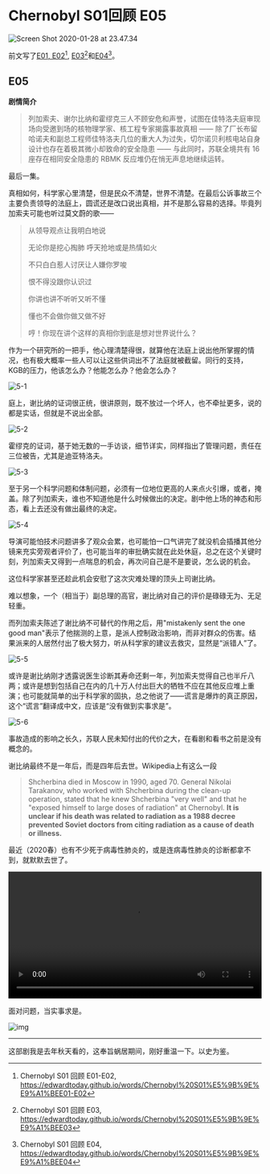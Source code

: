 # Chernobyl S01回顾 E05

![Screen Shot 2020-01-28 at 23.47.34](assets/Screen%20Shot%202020-01-28%20at%2023.47.34.png)

前文写了[E01, E02](https://edwardtoday.github.io/words/Chernobyl%20S01%E5%9B%9E%E9%A1%BEE01-E02)[^1], [E03](https://edwardtoday.github.io/words/Chernobyl%20S01%E5%9B%9E%E9%A1%BEE03)[^2]和[E04](https://edwardtoday.github.io/words/Chernobyl%20S01%E5%9B%9E%E9%A1%BEE04)[^3]。

[^1]: Chernobyl S01 回顾 E01-E02, https://edwardtoday.github.io/words/Chernobyl%20S01%E5%9B%9E%E9%A1%BEE01-E02

[^2]: Chernobyl S01 回顾 E03, https://edwardtoday.github.io/words/Chernobyl%20S01%E5%9B%9E%E9%A1%BEE03

[^3]: Chernobyl S01 回顾 E04, https://edwardtoday.github.io/words/Chernobyl%20S01%E5%9B%9E%E9%A1%BEE04



## E05

**剧情简介**

> 列加索夫、谢尔比纳和霍缪克三人不顾安危和声誉，试图在佳特洛夫庭审现场向受邀到场的核物理学家、核工程专家揭露事故真相 —— 除了厂长布留哈诺夫和副总工程师佳特洛夫几位的重大人为过失，切尔诺贝利核电站自身设计也存在着极其微小却致命的安全隐患 —— 与此同时，苏联全境共有 16 座存在相同安全隐患的 RBMK 反应堆仍在悄无声息地继续运转。



最后一集。

真相如何，科学家心里清楚，但是民众不清楚，世界不清楚。在最后公诉事故三个主要负责领导的法庭上，圆谎还是改口说出真相，并不是那么容易的选择。毕竟列加索夫可能也听过莫文蔚的歌——

> 从领导观点让我明白地说
>
> 无论你是挖心掏肺 呼天抢地或是热情如火
>
> 不只白白惹人讨厌让人嫌你罗唆
>
> 恨不得没跟你认识过
>
> 你讲也讲不听听又听不懂
>
> 懂也不会做你做又做不好
>
> 哼！你现在讲个这样的真相你到底是想对世界说什么？

作为一个研究所的一把手，他心理清楚得很，就算他在法庭上说出他所掌握的情况，也有极大概率一些人可以让这些供词出不了法庭就被截留。同行的支持，KGB的压力，他该怎么办？他能怎么办？他会怎么办？

![5-1](assets/5-1.jpg)



庭上，谢比纳的证词很正统，很讲原则，既不放过一个坏人，也不牵扯更多，说的都是实话，但就是不说出全部。

![5-2](assets/5-2.jpg)



霍缪克的证词，基于她无数的一手访谈，细节详实，同样指出了管理问题，责任在三位被告，尤其是迪亚特洛夫。

![5-3](assets/5-3.jpg)



至于另一个科学问题和体制问题，必须有一位地位更高的人来点火引爆，或者，掩盖。除了列加索夫，谁也不知道他是什么时候做出的决定。剧中他上场的神态和形态，看上去还没有做出最终的决定。

![5-4](assets/5-4.jpg)



导演可能怕技术问题讲多了观众会累，也可能怕一口气讲完了就没机会插播其他分镜来充实旁观者评价了，也可能当年的审批确实就在此处休庭，总之在这个关键时刻，列加索夫又得到一点喘息的机会，再次问自己是不是要说，怎么说的机会。

这位科学家甚至还趁此机会安慰了这次灾难处理的顶头上司谢比纳。

难以想象，一个（相当于）副总理的高官，谢比纳对自己的评价是碌碌无为、无足轻重。

而列加索夫陈述了谢比纳不可替代的作用之后，用"mistakenly sent the one good man"表示了他揣测的上意，是派人控制政治影响，而非对群众的伤害。结果派来的人居然付出了极大努力，听从科学家的建议去救灾，显然是“派错人”了。

![5-5](assets/5-5.jpg)



或许是谢比纳刚才透露说医生诊断其寿命还剩一年，列加索夫觉得自己也半斤八两；或许是想到包括自己在内的几十万人付出巨大的牺牲不应在其他反应堆上重演；也可能就简单的出于科学家的固执，总之他说了——谎言是爆炸的真正原因，这个“谎言”翻译成中文，应该是“没有做到实事求是”。

![5-6](assets/5-6.jpg)



事故造成的影响之长久，苏联人民未知付出的代价之大，在看剧和看书之前是没有概念的。

谢比纳最终不是一年后，而是四年后去世。Wikipedia上有这么一段

> Shcherbina died in Moscow in 1990, aged 70. General Nikolai Tarakanov, who worked with Shcherbina during the clean-up operation, stated that he knew Shcherbina "very well" and that he "exposed himself to large doses of radiation" at Chernobyl. **It is unclear if his death was related to radiation as a 1988 decree prevented Soviet doctors from citing radiation as a cause of death or illness.**

最近（2020春）也有不少死于病毒性肺炎的，或是连病毒性肺炎的诊断都拿不到，就默默去世了。

<video width="100%" controls><source src="https://media.githubusercontent.com/media/edwardtoday/words/master/assets/Chernobyl.memories.1080p.m4v" type="video/mp4"></video>



面对问题，当实事求是。

![img](assets/20161213164956865938.JPG)

---

这部剧我是去年秋天看的，这奉旨蜗居期间，刚好重温一下。以史为鉴。